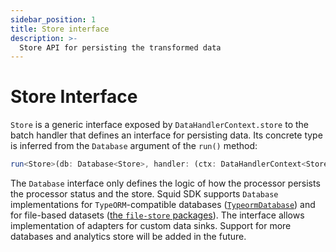 ```yaml
---
sidebar_position: 1
title: Store interface
description: >-
  Store API for persisting the transformed data
---
```


# Store Interface

`Store` is a generic interface exposed by `DataHandlerContext.store` to the batch handler that defines an interface for persisting data. Its concrete type is inferred from the `Database` argument of the `run()` method:

```typescript
run<Store>(db: Database<Store>, handler: (ctx: DataHandlerContext<Store, F extends FieldSelection>) => Promise<void>): void
```

The `Database` interface only defines the logic of how the processor persists the processor status and the store. Squid SDK supports `Database` implementations for `TypeORM`-compatible databases ([`TypeormDatabase`](/basics/store/typeorm-store)) and for file-based datasets ([the `file-store` packages](/basics/store/file-store)). The interface allows implementation of adapters for custom data sinks. Support for more databases and analytics store will be added in the future.

